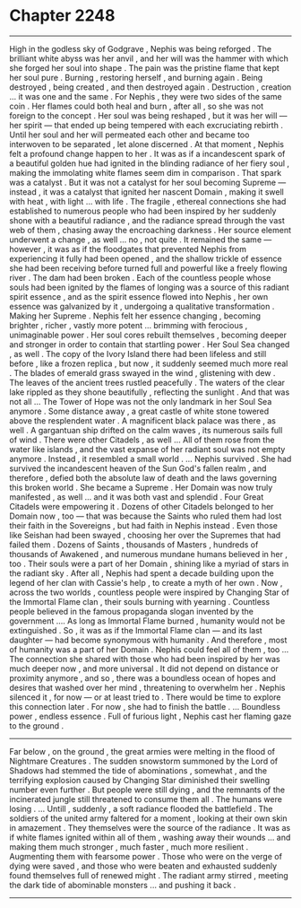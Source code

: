 
# Chapter 2248


---

High in the godless sky of Godgrave , Nephis was being reforged .
The brilliant white abyss was her anvil , and her will was the hammer with which she forged her soul into shape .
The pain was the pristine flame that kept her soul pure .
Burning , restoring herself , and burning again .
Being destroyed , being created , and then destroyed again .
Destruction , creation … it was one and the same . For Nephis , they were two sides of the same coin . Her flames could both heal and burn , after all , so she was not foreign to the concept .
Her soul was being reshaped , but it was her will — her spirit — that ended up being tempered with each excruciating rebirth .
Until her soul and her will permeated each other and became too interwoven to be separated , let alone discerned .
At that moment , Nephis felt a profound change happen to her .
It was as if a incandescent spark of a beautiful golden hue had ignited in the blinding radiance of her fiery soul , making the immolating white flames seem dim in comparison .
That spark was a catalyst .
But it was not a catalyst for her soul becoming Supreme — instead , it was a catalyst that ignited her nascent Domain , making it swell with heat , with light … with life .
The fragile , ethereal connections she had established to numerous people who had been inspired by her suddenly shone with a beautiful radiance , and the radiance spread through the vast web of them , chasing away the encroaching darkness .
Her source element underwent a change , as well … no , not quite . It remained the same — however , it was as if the floodgates that prevented Nephis from experiencing it fully had been opened , and the shallow trickle of essence she had been receiving before turned full and powerful like a freely flowing river .
The dam had been broken .
Each of the countless people whose souls had been ignited by the flames of longing was a source of this radiant spirit essence , and as the spirit essence flowed into Nephis , her own essence was galvanized by it , undergoing a qualitative transformation .
Making her Supreme .
Nephis felt her essence changing , becoming brighter , richer , vastly more potent … brimming with ferocious , unimaginable power . Her soul cores rebuilt themselves , becoming deeper and stronger in order to contain that startling power .
Her Soul Sea changed , as well .
The copy of the Ivory Island there had been lifeless and still before , like a frozen replica , but now , it suddenly seemed much more real . The blades of emerald grass swayed in the wind , glistening with dew . The leaves of the ancient trees rustled peacefully .
The waters of the clear lake rippled as they shone beautifully , reflecting the sunlight .
And that was not all …
The Tower of Hope was not the only landmark in her Soul Sea anymore .
Some distance away , a great castle of white stone towered above the resplendent water . A magnificent black palace was there , as well . A gargantuan ship drifted on the calm waves , its numerous sails full of wind . There were other Citadels , as well …
All of them rose from the water like islands , and the vast expanse of her radiant soul was not empty anymore . Instead , it resembled a small world .
… Nephis survived .
She had survived the incandescent heaven of the Sun God's fallen realm , and therefore , defied both the absolute law of death and the laws governing this broken world .
She became a Supreme .
Her Domain was now truly manifested , as well … and it was both vast and splendid .
Four Great Citadels were empowering it . Dozens of other Citadels belonged to her Domain now , too — that was because the Saints who ruled them had lost their faith in the Sovereigns , but had faith in Nephis instead .
Even those like Seishan had been swayed , choosing her over the Supremes that had failed them .
Dozens of Saints , thousands of Masters , hundreds of thousands of Awakened , and numerous mundane humans believed in her , too . Their souls were a part of her Domain , shining like a myriad of stars in the radiant sky .
After all , Nephis had spent a decade building upon the legend of her clan with Cassie's help , to create a myth of her own . Now , across the two worlds , countless people were inspired by Changing Star of the Immortal Flame clan , their souls burning with yearning . Countless people believed in the famous propaganda slogan invented by the government ….
As long as Immortal Flame burned , humanity would not be extinguished .
So , it was as if the Immortal Flame clan — and its last daughter — had become synonymous with humanity .
And therefore , most of humanity was a part of her Domain .
Nephis could feel all of them , too …
The connection she shared with those who had been inspired by her was much deeper now , and more universal . It did not depend on distance or proximity anymore , and so , there was a boundless ocean of hopes and desires that washed over her mind , threatening to overwhelm her .
Nephis silenced it , for now — or at least tried to . There would be time to explore this connection later .
For now , she had to finish the battle .
… Boundless power , endless essence .
Full of furious light , Nephis cast her flaming gaze to the ground .
***
Far below , on the ground , the great armies were melting in the flood of Nightmare Creatures .
The sudden snowstorm summoned by the Lord of Shadows had stemmed the tide of abominations , somewhat , and the terrifying explosion caused by Changing Star diminished their swelling number even further .
But people were still dying , and the remnants of the incinerated jungle still threatened to consume them all .
The humans were losing .
… Untill , suddenly , a soft radiance flooded the battlefield .
The soldiers of the united army faltered for a moment , looking at their own skin in amazement .
They themselves were the source of the radiance .
It was as if white flames ignited within all of them , washing away their wounds … and making them much stronger , much faster , much more resilient . Augmenting them with fearsome power . Those who were on the verge of dying were saved , and those who were beaten and exhausted suddenly found themselves full of renewed might .
The radiant army stirred , meeting the dark tide of abominable monsters ... and pushing it back .

---

